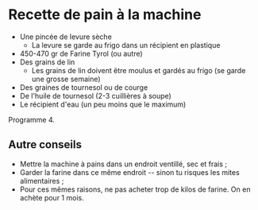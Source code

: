 # Recette de pain à la machine

- Une pincée de levure sèche
    - La levure se garde au frigo dans un récipient en plastique
- 450-470 gr de Farine Tyrol (ou autre)
- Des grains de lin
    - Les grains de lin doivent être moulus et gardés au frigo (se garde une grosse semaine)
- Des graines de tournesol ou de courge
- De l'huile de tournesol (2-3 cuillières à soupe)
- Le récipient d'eau (un peu moins que le maximum)

Programme 4.

## Autre conseils
- Mettre la machine à pains dans un endroit ventillé, sec et frais ;
- Garder la farine dans ce même endroit -- sinon tu risques les mites alimentaires ;
- Pour ces mêmes raisons, ne pas acheter trop de kilos de farine. On en achète pour 1 mois.
